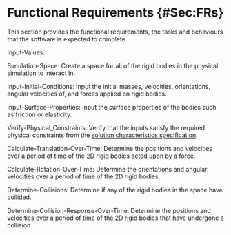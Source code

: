 # Functional Requirements {#Sec:FRs}

This section provides the functional requirements, the tasks and behaviours that the software is expected to complete.

<div id="inputValues"></div>

Input-Values: 

<div id="simSpace"></div>

Simulation-Space: Create a space for all of the rigid bodies in the physical simulation to interact in.

<div id="inputInitialConds"></div>

Input-Initial-Conditions: Input the initial masses, velocities, orientations, angular velocities of, and forces applied on rigid bodies.

<div id="inputSurfaceProps"></div>

Input-Surface-Properties: Input the surface properties of the bodies such as friction or elasticity.

<div id="verifyPhysCons"></div>

Verify-Physical_Constraints: Verify that the inputs satisfy the required physical constraints from the [solution characteristics specification](./SecSolCharSpec.md#Sec:SolCharSpec).

<div id="calcTransOverTime"></div>

Calculate-Translation-Over-Time: Determine the positions and velocities over a period of time of the 2D rigid bodies acted upon by a force.

<div id="calcRotOverTime"></div>

Calculate-Rotation-Over-Time: Determine the orientations and angular velocities over a period of time of the 2D rigid bodies.

<div id="deterColls"></div>

Determine-Collisions: Determine if any of the rigid bodies in the space have collided.

<div id="deterCollRespOverTime"></div>

Determine-Collision-Response-Over-Time: Determine the positions and velocities over a period of time of the 2D rigid bodies that have undergone a collision.
